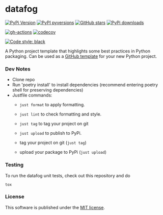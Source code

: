 # datafog

[![PyPi Version](https://img.shields.io/pypi/v/datafog.svg?style=flat-square)](https://pypi.org/project/datafog/)
[![PyPI pyversions](https://img.shields.io/pypi/pyversions/datafog.svg?style=flat-square)](https://pypi.org/project/datafog/)
[![GitHub stars](https://img.shields.io/github/stars/datafog/datafog-python.svg?style=flat-square&logo=github&label=Stars&logoColor=white)](https://github.com/datafog/datafog-python)
[![PyPi downloads](https://img.shields.io/pypi/dm/datafog.svg?style=flat-square)](https://pypistats.org/packages/datafog)

[![gh-actions](https://img.shields.io/github/workflow/status/datafog/datafog-python/ci?style=flat-square)](https://github.com/datafog/datafog-python/actions?query=workflow%3Aci)
[![codecov](https://img.shields.io/codecov/c/github/datafog/datafog-python.svg?style=flat-square)](https://codecov.io/gh/datafog/datafog-python)
<!-- [![LGTM](https://img.shields.io/lgtm/grade/python/github/datafog/datafog-python.svg?style=flat-square)](https://lgtm.com/projects/g/datafog/datafog-python) -->
[![Code style: black](https://img.shields.io/badge/code%20style-black-000000.svg?style=flat-square)](https://github.com/psf/black)

A Python project template that highlights some best practices in Python packaging. Can
be used as a [GitHub
template](https://github.blog/2019-06-06-generate-new-repositories-with-repository-templates/)
for your new Python project.


### Dev Notes
- Clone repo
- Run 'poetry install' to install dependencies (recommend entering poetry shell for preserving dependencies)
- Justfile commands:
  - `just format` to apply formatting.
  - `just lint` to check formatting and style.
  - `just tag` to tag your project on git
  - `just upload` to publish to PyPi.

  - tag your project on git (`just tag`)
  - upload your package to PyPi (`just upload`)


### Testing

To run the datafog unit tests, check out this repository and do

```
tox
```

### License

This software is published under the [MIT
license](https://en.wikipedia.org/wiki/MIT_License).

